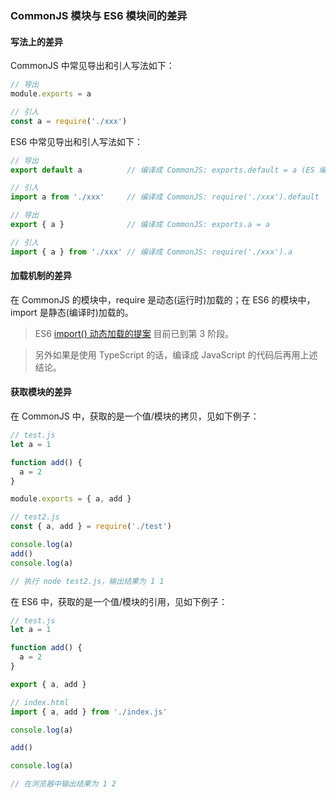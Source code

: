 ### CommonJS 模块与 ES6 模块间的差异

#### 写法上的差异

CommonJS 中常见导出和引人写法如下：

```js
// 导出
module.exports = a

// 引人
const a = require('./xxx')
```

ES6 中常见导出和引人写法如下：

```js
// 导出
export default a          // 编译成 CommonJS: exports.default = a (ES 编译成的 CommonJS 形式)

// 引人
import a from './xxx'     // 编译成 CommonJS: require('./xxx').default

// 导出
export { a }              // 编译成 CommonJS: exports.a = a

// 引人
import { a } from './xxx' // 编译成 CommonJS: require('./xxx').a
```

#### 加载机制的差异

在 CommonJS 的模块中，require 是动态(运行时)加载的；在 ES6 的模块中，import 是静态(编译时)加载的。

> ES6 [import() 动态加载的提案](https://github.com/tc39/proposal-dynamic-import) 目前已到第 3 阶段。

> 另外如果是使用 TypeScript 的话，编译成 JavaScript 的代码后再用上述结论。

#### 获取模块的差异

在 CommonJS 中，获取的是一个值/模块的拷贝，见如下例子：

```js
// test.js
let a = 1

function add() {
  a = 2
}

module.exports = { a, add }

// test2.js
const { a, add } = require('./test')

console.log(a)
add()
console.log(a)

// 执行 node test2.js，输出结果为 1 1
```

在 ES6 中，获取的是一个值/模块的引用，见如下例子：

```js
// test.js
let a = 1

function add() {
  a = 2
}

export { a, add }

// index.html
import { a, add } from './index.js'

console.log(a)

add()

console.log(a)

// 在浏览器中输出结果为 1 2
```
